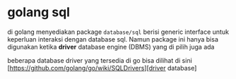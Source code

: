 # golang sql

di golang menyediakan package `database/sql` berisi generic interface untuk keperluan interaksi dengan database sql.
Namun package ini hanya bisa digunakan ketika **driver** database engine (DBMS) yang di pilih juga ada

beberapa database driver yang tersedia di go bisa dilihat di sini [https://github.com/golang/go/wiki/SQLDrivers][driver database]

[driver database]:https://github.com/golang/go/wiki/SQLDrivers